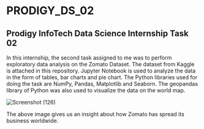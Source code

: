 # PRODIGY_DS_02

## Prodigy InfoTech Data Science Internship Task 02
In this internship, the second task assigned to me was to perform exploratory data analysis on the Zomato Dataset.
The dataset from Kaggle is attached in this repository.
Jupyter Notebook is used to analyze the data in the form of tables, bar charts and pie chart.
The Python libraries used for doing the task are NumPy, Pandas, Matplotlib and Seaborn. The geopandas library of Python was also used to visualize the data on the world map.<br>

![Screenshot (126)](https://github.com/CHIRAGWADKAR/PRODIGY_DS_02/assets/89576084/f74c9b72-6ab6-48fd-88a6-695b4f02d979)<br>

The above image gives us an insight about how Zomato has spread its business worldwide.
